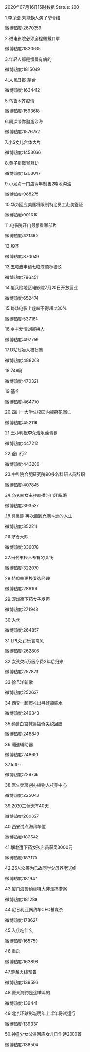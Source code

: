 2020年07月16日15时数据
Status: 200

1.李荣浩 刘能换人演了爷青结

微博热度:2670359

2.进电影院必须全程佩戴口罩

微博热度:1820635

3.年轻人都是慢慢有病的

微博热度:1815049

4.人民日报 茅台

微博热度:1634412

5.乌鲁木齐疫情

微博热度:1593618

6.周深带你遨游沙海

微博热度:1576752

7.小S女儿合体大片

微博热度:1453066

8.黄子韬戳爷互动

微博热度:1208047

9.小龙坎一门店两年制售2吨地沟油

微博热度:985275

10.华为回应美国将限制特定员工赴美签证

微博热度:901615

11.电影院开门最想看哪部片

微博热度:871850

12.股市

微博热度:870049

13.五粮液申请七粮液商标被驳

微博热度:796451

14.低风险地区电影院7月20日开放营业

微博热度:652474

15.每场电影上座率不得超过30%

微博热度:537164

16.乡村爱情刘能换人

微博热度:497759

17.D站创始人被批捕

微博热度:488268

18.749局

微博热度:470321

19.基金

微博热度:464770

20.四川一大学生校园内摘荷花溺亡

微博热度:452116

21.王小利祝李荣浩永葆青春

微博热度:447212

22.釜山行2

微博热度:443206

23.中科院合肥研究院90多名科研人员辞职

微博热度:407845

24.乌克兰女主持直播时门牙脱落

微博热度:393537

25.具惠善 再次回到充满斗志的人生

微博热度:352211

26.茅台大跌

微博热度:336078

27.当代年轻人都有的头衔

微博热度:322070

28.特朗普更换竞选经理

微博热度:286101

29.深圳遭下药女子发声

微博热度:271948

30.入伏

微博热度:264857

31.LPL处罚乐言南风

微博热度:262806

32.女孩欠5万医疗费2年后归来

微博热度:257873

33.徐艺洋新歌

微博热度:252637

34.西安一超市推出寻娃瓶装水

微博热度:249343

35.频遭白宫抹黑福奇尖锐回应

微博热度:248849

36.蹦迪辅助器

微博热度:248691

37.lofter

微博热度:229736

38.医生卖房创办植物人托养中心

微博热度:225043

39.2020三伏天有40天

微博热度:209627

40.西安试点海绵车位

微博热度:183542

41.解救遭下药女孩店员获奖3000元

微博热度:183170

42.26人众筹为已故同学父母养老送终

微博热度:181947

43.厦门海警侦破特大非法捕捞案

微博热度:181289

44.尼日利亚网约车CEO被谋杀

微博热度:178627

45.入伏吃什么

微博热度:165759

46.重启

微博热度:163898

47.穿越火线预告

微博热度:139596

48.原来海豹是这样叫的

微博热度:139441

49.北京环球影城明年上半年将试运行

微博热度:139337

50.神童少女父亲回应女儿日作诗2000首

微博热度:138504


